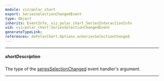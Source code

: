 ```yaml
---
module: viz/polar_chart
export: SeriesSelectionChangedEvent
type: Object
inherits: EventInfo,_viz_polar_chart_SeriesInteractionInfo
uid: viz/polar_chart:SeriesSelectionChangedEvent
generateTypeLink: 
references: dxPolarChart.Options.onSeriesSelectionChanged
---
```

---
##### shortDescription
The type of the [seriesSelectionChanged]({basewidgetpath}/Events/#seriesSelectionChanged) event handler's argument.

---
<!-- Description goes here -->